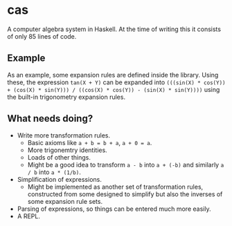 # cas

A computer algebra system in Haskell. At the time of writing this it consists of only 85 lines of code.

## Example

As an example, some expansion rules are defined inside the library. Using these, the expression `tan(X + Y)` can be expanded into `(((sin(X) * cos(Y)) + (cos(X) * sin(Y))) / ((cos(X) * cos(Y)) - (sin(X) * sin(Y))))` using the built-in trigonometry expansion rules.

## What needs doing?

 - Write more transformation rules.
     - Basic axioms like `a + b = b + a`, `a + 0 = a`.
     - More trigonemtry identities.
     - Loads of other things.
     - Might be a good idea to transform `a - b` into `a + (-b)` and similarly `a / b` into `a * (1/b)`.
 - Simplification of expressions.
     - Might be implemented as another set of transformation rules, constructed from some designed to simplify but also the inverses of some expansion rule sets.
 - Parsing of expressions, so things can be entered much more easily.
 - A REPL.
